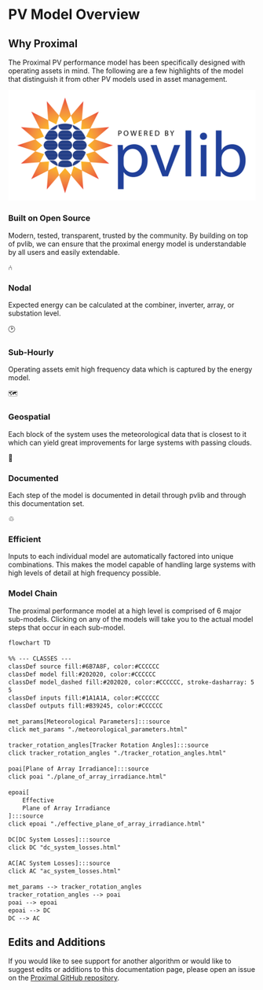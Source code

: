 # PV Model Overview

## Why Proximal

The Proximal PV performance model has been specifically designed with operating assets in mind.  The following are a few highlights of the model that distinguish it from other PV models used in asset management.

<div class="feature-grid">
  <div class="feature-card">
    <div class="feature-icon-logo">
        <img
        src="./assets/pvlib.webp"
        alt="pvlib-logo"
        />
    </div>
    <h3 class="feature-title">Built on Open Source</h3>
    <p class="feature-description">
        Modern, tested, transparent, trusted by the community.  By building on top of pvlib, we can ensure that the proximal energy model is understandable by all users and easily extendable.
    </p>
  </div>

  <div class="feature-card">
    <div class="feature-icon">⑃</div>
    <h3 class="feature-title">Nodal</h3>
    <p class="feature-description">
        Expected energy can be calculated at the combiner, inverter, array, or substation level.
    </p>
  </div>

  <div class="feature-card">
    <div class="feature-icon">🕑</div>
    <h3 class="feature-title">Sub-Hourly</h3>
    <p class="feature-description">
        Operating assets emit high frequency data which is captured by the energy model.
    </p>
  </div>

  <div class="feature-card">
    <div class="feature-icon">🗺️</div>
    <h3 class="feature-title">Geospatial</h3>
    <p class="feature-description">
        Each block of the system uses the meteorological data that is closest to it which can yield great improvements for large systems with passing clouds.
    </p>
  </div>

  <div class="feature-card">
    <div class="feature-icon">📄</div>
    <h3 class="feature-title">Documented</h3>
    <p class="feature-description">
        Each step of the model is documented in detail through pvlib and through this documentation set.
    </p>
  </div>

  <div class="feature-card">
    <div class="feature-icon">♲</div>
    <h3 class="feature-title">Efficient</h3>
    <p class="feature-description">
        Inputs to each individual model are automatically factored into unique combinations.  This makes the model capable of handling large systems with high levels of detail at high frequency possible.
    </p>
  </div>
</div>


### Model Chain
The proximal performance model at a high level is comprised of 6 major sub-models.  Clicking on any of the models will take you to the actual model steps that occur in each sub-model.


```mermaid
flowchart TD

%% --- CLASSES ---
classDef source fill:#6B7A8F, color:#CCCCCC
classDef model fill:#202020, color:#CCCCCC
classDef model_dashed fill:#202020, color:#CCCCCC, stroke-dasharray: 5 5
classDef inputs fill:#1A1A1A, color:#CCCCCC
classDef outputs fill:#B39245, color:#CCCCCC

met_params[Meteorological Parameters]:::source
click met_params "./meteorological_parameters.html"

tracker_rotation_angles[Tracker Rotation Angles]:::source
click tracker_rotation_angles "./tracker_rotation_angles.html"

poai[Plane of Array Irradiance]:::source
click poai "./plane_of_array_irradiance.html"

epoai[
    Effective
    Plane of Array Irradiance
]:::source
click epoai "./effective_plane_of_array_irradiance.html"

DC[DC System Losses]:::source
click DC "dc_system_losses.html"

AC[AC System Losses]:::source
click AC "ac_system_losses.html"

met_params --> tracker_rotation_angles
tracker_rotation_angles --> poai
poai --> epoai
epoai --> DC
DC --> AC
```



## Edits and Additions

If you would like to see support for another algorithm or would like to suggest edits or additions to this documentation page, please open an issue on the [Proximal GitHub repository](https://github.com/ProximalEnergy/docs-mdbook).
